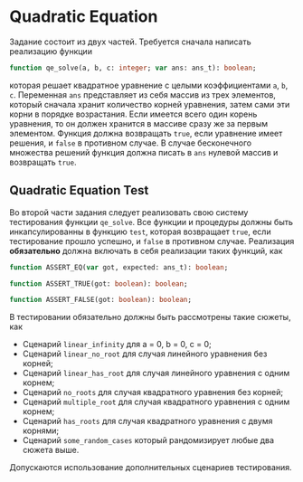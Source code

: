 # Quadratic Equation

Задание состоит из двух частей. Требуется сначала написать реализацию функции

```pascal
function qe_solve(a, b, c: integer; var ans: ans_t): boolean;
```
которая решает квадратное уравнение с целыми коэффициентами `a`, `b`, `c`. Переменная `ans` представляет из себя массив из трех элементов, который сначала хранит количество корней уравнения, затем сами эти корни в порядке возрастания. Если имеется всего один корень уравнения, то он должен хранится в массиве сразу же за первым элементом. Функция должна возвращать `true`, если уравнение имеет решения, и `false` в противном случае. В случае бесконечного множества решений функция должна писать в `ans` нулевой массив и возвращать `true`.

## Quadratic Equation Test

Во второй части задания следует реализовать свою систему тестирования функции `qe_solve`. Все функции и процедуры должны быть инкапсулированны в функцию `test`, которая возвращает `true`, если тестирование прошло успешно, и `false` в противном случае. Реализация **обязательно** должна включать в себя реализации таких функций, как
```pascal
function ASSERT_EQ(var got, expected: ans_t): boolean;
```

```pascal
function ASSERT_TRUE(got: boolean): boolean;
```

```pascal
function ASSERT_FALSE(got: boolean): boolean;
```
В тестировании обязательно должны быть рассмотрены такие сюжеты, как
* Сценарий `linear_infinity` для a = 0, b = 0, c = 0;
* Сценарий `linear_no_root` для случая линейного уравнения без корней;
* Сценарий `linear_has_root` для случая линейного уравнения с одним корнем;
* Сценарий `no_roots` для случая квадратного уравнения без корней;
* Сценарий `multiple_root` для случая квадратного уравнения с одним корнем;
* Сценарий `has_roots` для случая квадратного уравнения с двумя корнями;
* Сценарий `some_random_cases` который рандомизирует любые два сюжета выше.

Допускаются использование дополнительных сценариев тестирования.
